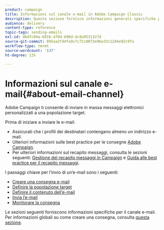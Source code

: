 ```yaml
---
product: campaign
title: Informazioni sul canale e-mail in Adobe Campaign Classic
description: Questa sezione fornisce informazioni generali specifiche per il canale e-mail in Adobe Campaign Classic.
audience: delivery
content-type: reference
topic-tags: sending-emails
exl-id: dbdfc04a-691b-470d-b96d-4c8a9531327d
source-git-commit: 895aa2fd4fa9c7c71c0073e9be33c12d4e92c9fa
workflow-type: tm+mt
source-wordcount: '137'
ht-degree: 12%

---
```


# Informazioni sul canale e-mail{#about-email-channel}

Adobe Campaign ti consente di inviare in massa messaggi elettronici personalizzati a una popolazione target.

Prima di iniziare a inviare le e-mail:

* Assicurati che i profili dei destinatari contengano almeno un indirizzo e-mail.
* Ulteriori informazioni sulle best practice per le consegne [Adobe Campaign](delivery-best-practices.md).
* Per ulteriori informazioni sul recapito messaggi, consulta le sezioni seguenti: [Gestione del recapito messaggi in Campaign](about-deliverability.md) e [Guida alle best practice per il recapito messaggi](https://experienceleague.adobe.com/docs/deliverability-learn/deliverability-best-practice-guide/introduction.html?lang=it).

I passaggi chiave per l’invio di un’e-mail sono i seguenti:

* [Creare una consegna e-mail](../../delivery/using/creating-an-email-delivery.md)
* [Definire la popolazione target](../../delivery/using/steps-defining-the-target-population.md)
* [Definire il contenuto dell’e-mail](../../delivery/using/defining-the-email-content.md)
* [Invia l’e-mail](../../delivery/using/sending-messages.md)
* [Monitorare la consegna](../../delivery/using/about-delivery-monitoring.md)

Le sezioni seguenti forniscono informazioni specifiche per il canale e-mail. Per informazioni globali su come creare una consegna, consulta [questa sezione](steps-about-delivery-creation-steps.md).
